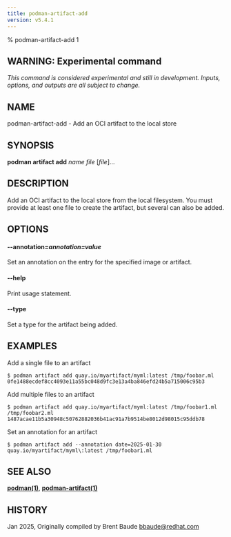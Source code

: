 ```yaml
---
title: podman-artifact-add
version: v5.4.1
---
```


% podman-artifact-add 1

## WARNING: Experimental command
*This command is considered experimental and still in development. Inputs, options, and outputs are all
subject to change.*

## NAME
podman\-artifact\-add - Add an OCI artifact to the local store

## SYNOPSIS
**podman artifact add** *name* *file* [*file*]...

## DESCRIPTION

Add an OCI artifact to the local store from the local filesystem.  You must
provide at least one file to create the artifact, but several can also be
added.


## OPTIONS


[//]: # (BEGIN included file options/annotation.manifest.md)
#### **--annotation**=*annotation=value*

Set an annotation on the entry for the specified image or artifact.

[//]: # (END   included file options/annotation.manifest.md)

#### **--help**

Print usage statement.

#### **--type**

Set a type for the artifact being added.

## EXAMPLES

Add a single file to an artifact

```
$ podman artifact add quay.io/myartifact/myml:latest /tmp/foobar.ml
0fe1488ecdef8cc4093e11a55bc048d9fc3e13a4ba846efd24b5a715006c95b3
```

Add multiple files to an artifact
```
$ podman artifact add quay.io/myartifact/myml:latest /tmp/foobar1.ml /tmp/foobar2.ml
1487acae11b5a30948c50762882036b41ac91a7b9514be8012d98015c95ddb78
```

Set an annotation for an artifact
```
$ podman artifact add --annotation date=2025-01-30 quay.io/myartifact/myml\:latest /tmp/foobar1.ml
```


## SEE ALSO
**[podman(1)](podman.1.md)**, **[podman-artifact(1)](podman-artifact.1.md)**

## HISTORY
Jan 2025, Originally compiled by Brent Baude <bbaude@redhat.com>
